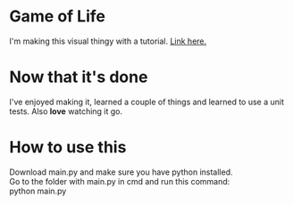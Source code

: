 # Game of Life

I'm making this visual thingy with a tutorial. [Link here.](https://robertheaton.com/2018/07/20/project-2-game-of-life/)

# Now that it's done

I've enjoyed making it, learned a couple of things and learned to use a unit tests. Also **love** watching it go.

# How to use this

Download main.py and make sure you have python installed.  
Go to the folder with main.py in cmd and run this command:  
python main.py